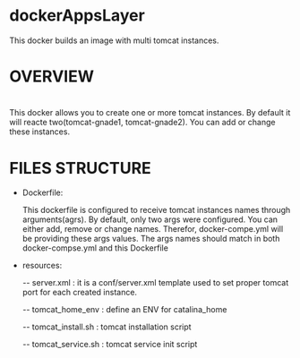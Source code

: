 # dockerAppsLayer
This docker builds an image with multi tomcat instances.  


#
# OVERVIEW
# 

This docker allows you to create one or more tomcat instances. By default it will reacte two(tomcat-gnade1, tomcat-gnade2). You can add or change these instances.

# FILES STRUCTURE
 - Dockerfile:

   This dockerfile is configured to receive tomcat instances names through arguments(agrs). By default, only two args were configured. You can either add, remove or change names. 
Therefor, docker-compe.yml will be providing these args values. The args names should match in both docker-compse.yml and this Dockerfile 
 
 - resources:

   -- server.xml : it is a conf/server.xml template used to set proper tomcat port for each created instance.

   -- tomcat_home_env : define an ENV for catalina_home

   -- tomcat_install.sh : tomcat installation script

   -- tomcat_service.sh : tomcat service init script


